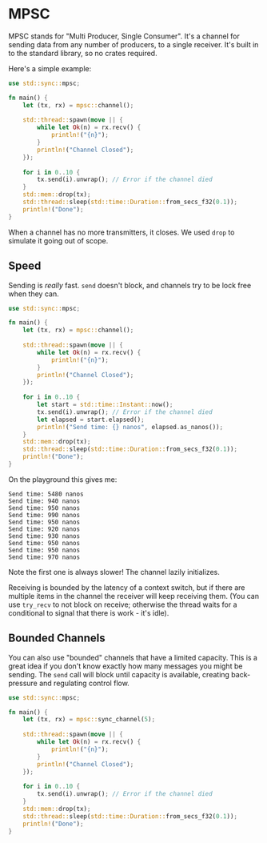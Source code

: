 # MPSC

MPSC stands for "Multi Producer, Single Consumer". It's a channel for sending data from any number of producers, to a single receiver. It's built in to the standard library, so no crates required.

Here's a simple example:

```rust
use std::sync::mpsc;

fn main() {
    let (tx, rx) = mpsc::channel();
    
    std::thread::spawn(move || {
        while let Ok(n) = rx.recv() {
            println!("{n}");
        }
        println!("Channel Closed");
    });
    
    for i in 0..10 {
        tx.send(i).unwrap(); // Error if the channel died
    }
    std::mem::drop(tx);
    std::thread::sleep(std::time::Duration::from_secs_f32(0.1));
    println!("Done");
}
```

When a channel has no more transmitters, it closes. We used `drop` to simulate it going out of scope.

## Speed

Sending is *really* fast. `send` doesn't block, and channels try to be lock free when they can.

```rust
use std::sync::mpsc;

fn main() {
    let (tx, rx) = mpsc::channel();
    
    std::thread::spawn(move || {
        while let Ok(n) = rx.recv() {
            println!("{n}");
        }
        println!("Channel Closed");
    });
    
    for i in 0..10 {
        let start = std::time::Instant::now();
        tx.send(i).unwrap(); // Error if the channel died
        let elapsed = start.elapsed();
        println!("Send time: {} nanos", elapsed.as_nanos());
    }
    std::mem::drop(tx);
    std::thread::sleep(std::time::Duration::from_secs_f32(0.1));
    println!("Done");
}
```

On the playground this gives me:

```
Send time: 5480 nanos
Send time: 940 nanos
Send time: 950 nanos
Send time: 990 nanos
Send time: 950 nanos
Send time: 920 nanos
Send time: 930 nanos
Send time: 950 nanos
Send time: 950 nanos
Send time: 970 nanos
```

Note the first one is always slower! The channel lazily initializes.

Receiving is bounded by the latency of a context switch, but if there are multiple items in the channel the receiver will keep receiving them. (You can use `try_recv` to not block on receive; otherwise the thread waits for a conditional to signal that there is work - it's idle).

## Bounded Channels

You can also use "bounded" channels that have a limited capacity. This is a great idea if you don't know exactly how many messages you might be sending. The `send` call will block until capacity is available, creating back-pressure and regulating control flow.

```rust
use std::sync::mpsc;

fn main() {
    let (tx, rx) = mpsc::sync_channel(5);
    
    std::thread::spawn(move || {
        while let Ok(n) = rx.recv() {
            println!("{n}");
        }
        println!("Channel Closed");
    });
    
    for i in 0..10 {
        tx.send(i).unwrap(); // Error if the channel died
    }
    std::mem::drop(tx);
    std::thread::sleep(std::time::Duration::from_secs_f32(0.1));
    println!("Done");
}
```